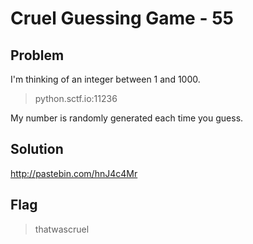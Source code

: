 # Cruel Guessing Game - 55

## Problem

I'm thinking of an integer between 1 and 1000.

>python.sctf.io:11236

My number is randomly generated each time you guess.

## Solution

http://pastebin.com/hnJ4c4Mr

## Flag
>thatwascruel
